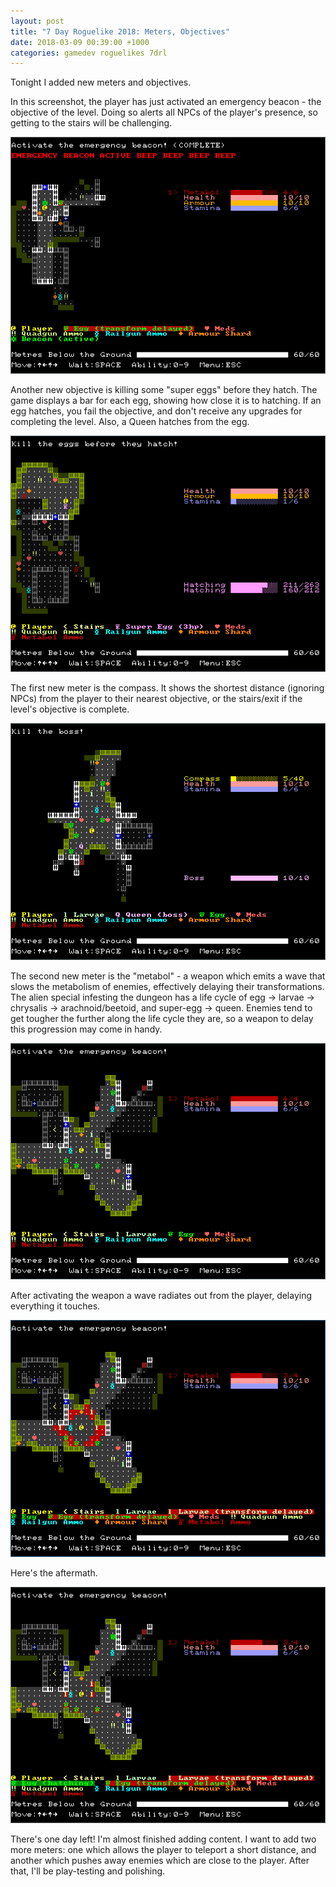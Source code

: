 ```yaml
---
layout: post
title: "7 Day Roguelike 2018: Meters, Objectives"
date: 2018-03-09 00:39:00 +1000
categories: gamedev roguelikes 7drl
---
```


Tonight I added new meters and objectives.

In this screenshot, the player has just activated an emergency beacon - the objective
of the level. Doing so alerts all NPCs of the player's presence, so getting to the
stairs will be challenging.

![screenshot](/images/7drl2018-meters-objectives/beacon.png)

Another new objective is killing some "super eggs" before they hatch. The game displays
a bar for each egg, showing how close it is to hatching. If an egg hatches, you fail
the objective, and don't receive any upgrades for completing the level. Also, a Queen
hatches from the egg.

![screenshot](/images/7drl2018-meters-objectives/eggs.png)

The first new meter is the compass. It shows the shortest distance (ignoring NPCs) from
the player to their nearest objective, or the stairs/exit if the level's objective is
complete.

![screenshot](/images/7drl2018-meters-objectives/compass.png)

The second new meter is the "metabol" - a weapon which emits a wave that slows the
metabolism of enemies, effectively delaying their transformations.
The alien special infesting the dungeon has a life cycle of
egg -> larvae -> chrysalis -> arachnoid/beetoid, and super-egg -> queen. Enemies
tend to get tougher the further along the life cycle they are, so a weapon to delay
this progression may come in handy.

![screenshot](/images/7drl2018-meters-objectives/metabol-before.png)

After activating the weapon a wave radiates out from the player, delaying everything
it touches.

![screenshot](/images/7drl2018-meters-objectives/metabol-during.png)

Here's the aftermath.

![screenshot](/images/7drl2018-meters-objectives/metabol-after.png)

There's one day left! I'm almost finished adding content. I want to add two more meters:
one which allows the player to teleport a short distance, and another which pushes away
enemies which are close to the player. After that, I'll be play-testing and polishing.
